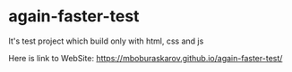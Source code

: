 # again-faster-test

It's test project which build only with html, css and js

Here is link to WebSite: https://mboburaskarov.github.io/again-faster-test/
